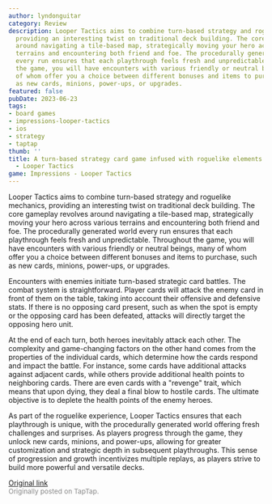 ```yaml
---
author: lyndonguitar
category: Review
description: Looper Tactics aims to combine turn-based strategy and roguelike mechanics,
  providing an interesting twist on traditional deck building. The core gameplay revolves
  around navigating a tile-based map, strategically moving your hero across various
  terrains and encountering both friend and foe. The procedurally generated world
  every run ensures that each playthrough feels fresh and unpredictable. Throughout
  the game, you will have encounters with various friendly or neutral beings, many
  of whom offer you a choice between different bonuses and items to purchase, such
  as new cards, minions, power-ups, or upgrades.
featured: false
pubDate: 2023-06-23
tags:
- board games
- impressions-looper-tactics
- ios
- strategy
- taptap
thumb: ''
title: A turn-based strategy card game infused with roguelike elements | Demo Impressions
  - Looper Tactics
game: Impressions - Looper Tactics
---
```

Looper Tactics aims to combine turn-based strategy and roguelike mechanics, providing an interesting twist on traditional deck building. The core gameplay revolves around navigating a tile-based map, strategically moving your hero across various terrains and encountering both friend and foe. The procedurally generated world every run ensures that each playthrough feels fresh and unpredictable. Throughout the game, you will have encounters with various friendly or neutral beings, many of whom offer you a choice between different bonuses and items to purchase, such as new cards, minions, power-ups, or upgrades.

Encounters with enemies initiate turn-based strategic card battles. The combat system is straightforward. Player cards will attack the enemy card in front of them on the table, taking into account their offensive and defensive stats. If there is no opposing card present, such as when the spot is empty or the opposing card has been defeated, attacks will directly target the opposing hero unit.

At the end of each turn, both heroes inevitably attack each other. The complexity and game-changing factors on the other hand comes from the properties of the individual cards, which determine how the cards respond and impact the battle. For instance, some cards have additional attacks against adjacent cards, while others provide additional health points to neighboring cards. There are even cards with a "revenge" trait, which means that upon dying, they deal a final blow to hostile cards. The ultimate objective is to deplete the health points of the enemy heroes.

As part of the roguelike experience, Looper Tactics ensures that each playthrough is unique, with the procedurally generated world offering fresh challenges and surprises. As players progress through the game, they unlock new cards, minions, and power-ups, allowing for greater customization and strategic depth in subsequent playthroughs. This sense of progression and growth incentivizes multiple replays, as players strive to build more powerful and versatile decks.

[Original link](https://www.taptap.io/post/5878247)<br><span style="font-size: 0.95em; color: #888;">Originally posted on TapTap.</span>